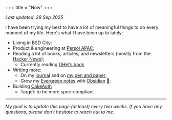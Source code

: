 +++
title = "Now"
+++

_Last updated: 29 Sep 2025_

I have been trying my best to have a lot of meaningful things to do every moment of my life. Here's what I have been up to lately:

- Living in BSD City;
- Product & engineering at [Persol APAC](https://www.persol-group.co.jp/en/);
- Reading a lot of books, articles, and newsletters (mostly from the [Hacker News](https://news.ycombinator.com));
  - Currently reading [DHH's book](https://www.goodreads.com/book/show/38900866-it-doesn-t-have-to-be-crazy-at-work)
- Writing more:
  - On my [journal](https://hisam.dev/journals) and on [my pen and paper](https://hisam.dev/uses);
  - Grow my [Evergreen notes](https://notes.andymatuschak.org/Evergreen_notes) with [Obsidian](https://obsidian.md) 🌱;
- Building [CakeAuth](https://cakeauth.com)
  - Target: to be more spec-compliant

---

_My goal is to update this page (at least) every two weeks. If you have any questions, please don't hesitate to reach out to me._
